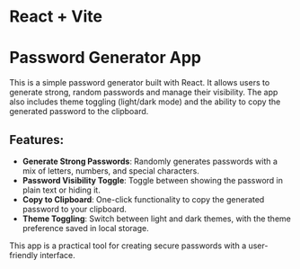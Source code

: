 # React + Vite

# Password Generator App

This is a simple password generator built with React. It allows users to generate strong, random passwords and manage their visibility. The app also includes theme toggling (light/dark mode) and the ability to copy the generated password to the clipboard.

## Features:
- **Generate Strong Passwords**: Randomly generates passwords with a mix of letters, numbers, and special characters.
- **Password Visibility Toggle**: Toggle between showing the password in plain text or hiding it.
- **Copy to Clipboard**: One-click functionality to copy the generated password to your clipboard.
- **Theme Toggling**: Switch between light and dark themes, with the theme preference saved in local storage.

This app is a practical tool for creating secure passwords with a user-friendly interface.
